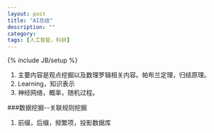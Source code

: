 ```yaml
---
layout: post
title: "AI总结"
description: ""
category: 
tags: [人工智能，科研]
---
```

{% include JB/setup %}
1. 主要内容是观点挖掘以及数理罗辑相关内容。帕布兰定理，归结原理。
2. Learning，知识表示
3. 神经网络，概率，随机过程。


###数据挖掘--关联规则挖掘

1. 前缀，后缀，频繁项，投影数据库

